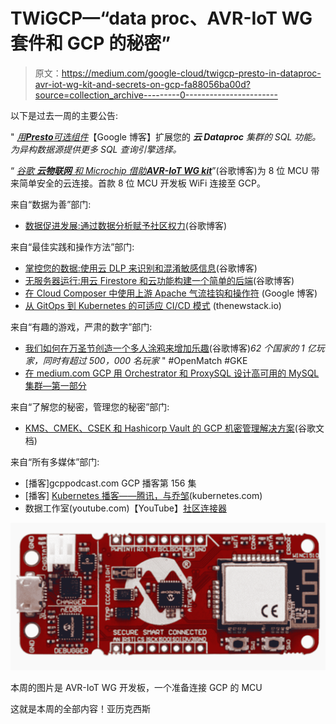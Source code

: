# TWiGCP—“data proc、AVR-IoT WG 套件和 GCP 的秘密”

> 原文：<https://medium.com/google-cloud/twigcp-presto-in-dataproc-avr-iot-wg-kit-and-secrets-on-gcp-fa88056ba00d?source=collection_archive---------0----------------------->

以下是过去一周的主要公告:

" [*用****Presto****可选组件*](http://goo.gl/Ndf82m)【Google 博客】扩展您的 ***云 Dataproc*** *集群的 SQL 功能。为异构数据源提供更多 SQL 查询引擎选择。*

“ [*谷歌* ***云物联网*** *和 Microchip 借助****AVR-IoT WG kit***](http://goo.gl/3bf9qp)”(谷歌博客)为 8 位 MCU 带来简单安全的云连接。首款 8 位 MCU 开发板 WiFi 连接至 GCP。

来自“数据为善”部门:

*   [数据促进发展:通过数据分析赋予社区权力](http://goo.gl/QztCXd)(谷歌博客)

来自“最佳实践和操作方法”部门:

*   [掌控您的数据:使用云 DLP 来识别和混淆敏感信息](http://goo.gl/FvaUoD)(谷歌博客)
*   [无服务器运行:用云 Firestore 和云功能构建一个简单的后端](http://goo.gl/qxMVMo)(谷歌博客)
*   [在 Cloud Composer 中使用上游 Apache 气流挂钩和操作符](http://goo.gl/41Fmm6) (Google 博客)
*   [从 GitOps 到 Kubernetes 的可适应 CI/CD 模式](http://goo.gl/gQ3hdJ) (thenewstack.io)

来自“有趣的游戏，严肃的数字”部门:

*   [我们如何在万圣节创造一个多人涂鸦来增加乐趣](http://goo.gl/at4NH4)(谷歌博客)*62 个国家的 1 亿玩家，同时有超过 500，000 名玩家* " #OpenMatch #GKE
*   [在 medium.com GCP 用 Orchestrator 和 ProxySQL 设计高可用的 MySQL 集群—第一部分](http://goo.gl/ue6zF8)

来自“了解您的秘密，管理您的秘密”部门:

*   [KMS、CMEK、CSEK 和 Hashicorp Vault 的 GCP 机密管理解决方案](http://goo.gl/TkRTCG)(谷歌文档)

来自“所有多媒体”部门:

*   [播客]gcppodcast.com GCP 播客第 156 集
*   [播客] [Kubernetes 播客——腾讯，与乔邹](http://goo.gl/3JiRXa)(kubernetes.com)
*   数据工作室(youtube.com)【YouTube】[社区连接器](http://goo.gl/B44iQJ)

[![](img/43b6fe92a696489db98dcc4fc51500e5.png)](http://goo.gl/3bf9qp)

本周的图片是 AVR-IoT WG 开发板，一个准备连接 GCP 的 MCU

这就是本周的全部内容！亚历克西斯